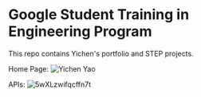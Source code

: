 # Google Student Training in Engineering Program

This repo contains Yichen's portfolio and STEP projects.

Home Page:
![Yichen Yao](https://user-images.githubusercontent.com/21322320/91898774-dbb0c780-ec61-11ea-93b7-1185b170ef81.gif)

APIs:
![5wXLzwifqcffn7t](https://user-images.githubusercontent.com/21322320/91898784-df444e80-ec61-11ea-8aae-bc80ff233e3e.png)
